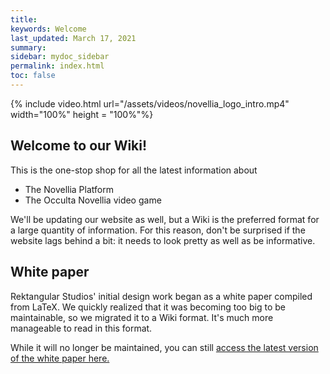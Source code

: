 ```yaml
---
title:
keywords: Welcome
last_updated: March 17, 2021
summary: 
sidebar: mydoc_sidebar
permalink: index.html
toc: false
---
```

{% include video.html url="/assets/videos/novellia_logo_intro.mp4" width="100%" height = "100%"%}

## Welcome to our Wiki!

This is the one-stop shop for all the latest information about
- The Novellia Platform
- The Occulta Novellia video game

We'll be updating our website as well, but a Wiki is the preferred format for a large quantity of information. For this reason, don't be surprised if the website lags behind a bit: it needs to look pretty as well as be informative.

## White paper

Rektangular Studios' initial design work began as a white paper compiled from LaTeX. We quickly realized that it was becoming too big to be maintainable, so we migrated it to a Wiki format. It's much more manageable to read in this format.

While it will no longer be maintained, you can still [access the latest version of the white paper here.](https://rektangularstudios.com/whitepaper)